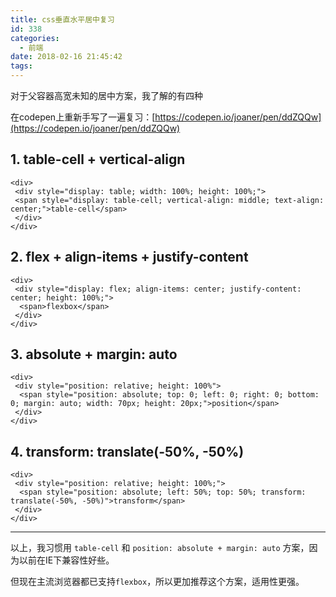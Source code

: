 ```yaml
---
title: css垂直水平居中复习
id: 338
categories:
  - 前端
date: 2018-02-16 21:45:42
tags:
---
```


对于父容器高宽未知的居中方案，我了解的有四种

在codepen上重新手写了一遍复习：[https://codepen.io/joaner/pen/ddZQQw](https://codepen.io/joaner/pen/ddZQQw)

## 1. table-cell + vertical-align

```
<div>
 <div style="display: table; width: 100%; height: 100%;">
 <span style="display: table-cell; vertical-align: middle; text-align: center;">table-cell</span>
 </div>
</div>
```

## 2. flex + align-items + justify-content
```
<div>
 <div style="display: flex; align-items: center; justify-content: center; height: 100%;">
  <span>flexbox</span>
 </div>
</div>
```

## 3. absolute + margin: auto

```
<div>
 <div style="position: relative; height: 100%">
  <span style="position: absolute; top: 0; left: 0; right: 0; bottom: 0; margin: auto; width: 70px; height: 20px;">position</span>
 </div>
</div>
```

## 4. transform: translate(-50%, -50%)

```
<div>
 <div style="position: relative; height: 100%;">
  <span style="position: absolute; left: 50%; top: 50%; transform: translate(-50%, -50%)">transform</span>
 </div>
</div>
```

----

以上，我习惯用 `table-cell` 和 `position: absolute + margin: auto` 方案，因为以前在IE下兼容性好些。

但现在主流浏览器都已支持`flexbox`，所以更加推荐这个方案，适用性更强。
